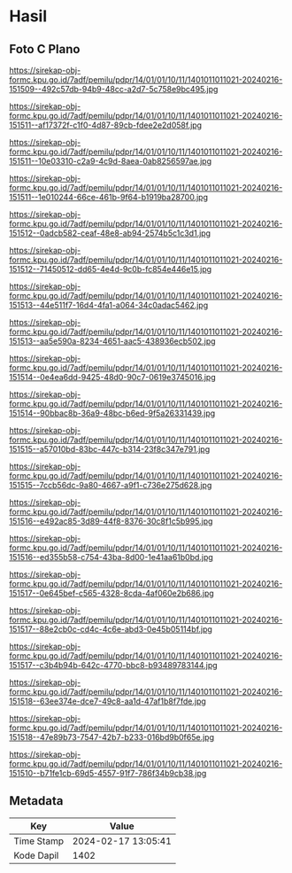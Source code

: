 # Hasil

## Foto C Plano

https://sirekap-obj-formc.kpu.go.id/7adf/pemilu/pdpr/14/01/01/10/11/1401011011021-20240216-151509--492c57db-94b9-48cc-a2d7-5c758e9bc495.jpg

https://sirekap-obj-formc.kpu.go.id/7adf/pemilu/pdpr/14/01/01/10/11/1401011011021-20240216-151511--af17372f-c1f0-4d87-89cb-fdee2e2d058f.jpg

https://sirekap-obj-formc.kpu.go.id/7adf/pemilu/pdpr/14/01/01/10/11/1401011011021-20240216-151511--10e03310-c2a9-4c9d-8aea-0ab8256597ae.jpg

https://sirekap-obj-formc.kpu.go.id/7adf/pemilu/pdpr/14/01/01/10/11/1401011011021-20240216-151511--1e010244-66ce-461b-9f64-b1919ba28700.jpg

https://sirekap-obj-formc.kpu.go.id/7adf/pemilu/pdpr/14/01/01/10/11/1401011011021-20240216-151512--0adcb582-ceaf-48e8-ab94-2574b5c1c3d1.jpg

https://sirekap-obj-formc.kpu.go.id/7adf/pemilu/pdpr/14/01/01/10/11/1401011011021-20240216-151512--71450512-dd65-4e4d-9c0b-fc854e446e15.jpg

https://sirekap-obj-formc.kpu.go.id/7adf/pemilu/pdpr/14/01/01/10/11/1401011011021-20240216-151513--44e511f7-16d4-4fa1-a064-34c0adac5462.jpg

https://sirekap-obj-formc.kpu.go.id/7adf/pemilu/pdpr/14/01/01/10/11/1401011011021-20240216-151513--aa5e590a-8234-4651-aac5-438936ecb502.jpg

https://sirekap-obj-formc.kpu.go.id/7adf/pemilu/pdpr/14/01/01/10/11/1401011011021-20240216-151514--0e4ea6dd-9425-48d0-90c7-0619e3745016.jpg

https://sirekap-obj-formc.kpu.go.id/7adf/pemilu/pdpr/14/01/01/10/11/1401011011021-20240216-151514--90bbac8b-36a9-48bc-b6ed-9f5a26331439.jpg

https://sirekap-obj-formc.kpu.go.id/7adf/pemilu/pdpr/14/01/01/10/11/1401011011021-20240216-151515--a57010bd-83bc-447c-b314-23f8c347e791.jpg

https://sirekap-obj-formc.kpu.go.id/7adf/pemilu/pdpr/14/01/01/10/11/1401011011021-20240216-151515--7ccb56dc-9a80-4667-a9f1-c736e275d628.jpg

https://sirekap-obj-formc.kpu.go.id/7adf/pemilu/pdpr/14/01/01/10/11/1401011011021-20240216-151516--e492ac85-3d89-44f8-8376-30c8f1c5b995.jpg

https://sirekap-obj-formc.kpu.go.id/7adf/pemilu/pdpr/14/01/01/10/11/1401011011021-20240216-151516--ed355b58-c754-43ba-8d00-1e41aa61b0bd.jpg

https://sirekap-obj-formc.kpu.go.id/7adf/pemilu/pdpr/14/01/01/10/11/1401011011021-20240216-151517--0e645bef-c565-4328-8cda-4af060e2b686.jpg

https://sirekap-obj-formc.kpu.go.id/7adf/pemilu/pdpr/14/01/01/10/11/1401011011021-20240216-151517--88e2cb0c-cd4c-4c6e-abd3-0e45b05114bf.jpg

https://sirekap-obj-formc.kpu.go.id/7adf/pemilu/pdpr/14/01/01/10/11/1401011011021-20240216-151517--c3b4b94b-642c-4770-bbc8-b93489783144.jpg

https://sirekap-obj-formc.kpu.go.id/7adf/pemilu/pdpr/14/01/01/10/11/1401011011021-20240216-151518--63ee374e-dce7-49c8-aa1d-47af1b8f7fde.jpg

https://sirekap-obj-formc.kpu.go.id/7adf/pemilu/pdpr/14/01/01/10/11/1401011011021-20240216-151518--47e89b73-7547-42b7-b233-016bd9b0f65e.jpg

https://sirekap-obj-formc.kpu.go.id/7adf/pemilu/pdpr/14/01/01/10/11/1401011011021-20240216-151510--b71fe1cb-69d5-4557-91f7-786f34b9cb38.jpg


## Metadata

| Key        | Value               |
| ---------- | ------------------- |
| Time Stamp | 2024-02-17 13:05:41 |
| Kode Dapil | 1402                |



